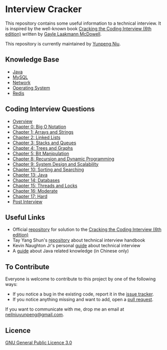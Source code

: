 # Interview Cracker

This repository contains some useful information to a technical interview. It is inspired by the well-known book [Cracking the Coding Interview (6th edition)](http://www.amazon.com/Cracking-Coding-Interview-6th-Edition/dp/0984782850) written by [Gayle Laakmann McDowell](http://www.gayle.com/).

This repository is currently maintained by [Yunpeng Niu](https://yunpengn.github.io/).

## Knowledge Base

- [Java](KnowledgeBase/Java.md)
- [MySQL](KnowledgeBase/MySQL.md)
- [Network](KnowledgeBase/Network.md)
- [Operating System](KnowledgeBase/OS.md)
- [Redis](KnowledgeBase/Redis.md)

## Coding Interview Questions

- [Overview](TechnicalQuestions/README.md)
- [Chapter 0: Big O Notation](BigO/README.md)
- [Chapter 1: Arrays and Strings](Chap01/README.md)
- [Chapter 2: Linked Lists](Chap02/README.md)
- [Chapter 3: Stacks and Queues](Chap03/README.md)
- [Chapter 4: Trees and Graphs](Chap04/README.md)
- [Chapter 5: Bit Manipulation](Chap05/README.md)
- [Chapter 8: Recursion and Dynamic Programming](Chap08/README.md)
- [Chapter 9: System Design and Scalability](Chap09/README.md)
- [Chapter 10: Sorting and Searching](Chap10/README.md)
- [Chapter 13: Java](Chap13/README.md)
- [Chapter 14: Databases](Chap14/README.md)
- [Chapter 15: Threads and Locks](Chap15/README.md)
- [Chapter 16: Moderate](Chap16/README.md)
- [Chapter 17: Hard](Chap17/README.md)
- [Post Interview](PostInterview/README.md)

## Useful Links

- Official [repository](https://github.com/careercup/CtCI-6th-Edition) for solution to the [Cracking the Coding Interview (6th edition)](http://www.amazon.com/Cracking-Coding-Interview-6th-Edition/dp/0984782850)
- Tay Yang Shun's [repository](https://github.com/yangshun/tech-interview-handbook) about technical interview handbook
- Kevin Naughton Jr's personal [guide](https://github.com/kdn251/interviews) about technical interview
- A [guide](https://snailclimb.top/JavaGuide/) about Java related knowledge (in Chinese only)

## To Contribute

Everyone is welcome to contribute to this project by one of the following ways:
- If you notice a bug in the existing code, report it in the [issue tracker](https://github.com/yunpengn/InterviewCracker/issues).
- If you notice anything missing and want to add, open a [pull request](https://github.com/yunpengn/InterviewCracker/pulls).

If you want to communicate with me, drop me an email at [neilniuyunpeng@gmail.com](mailto:neilniuyunpeng@gmail.com).

## Licence

[GNU General Public Licence 3.0](LICENSE)
